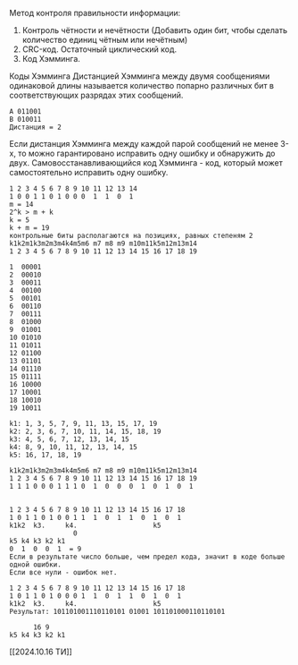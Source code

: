 Метод контроля правильности информации:
1. Контроль чётности и нечётности (Добавить один бит, чтобы сделать количество единиц чётным или нечётным)
2. CRC-код. Остаточный циклический код.
3. Код Хэмминга.

Коды Хэмминга
Дистанцией Хэмминга между двумя сообщениями одинаковой длины называется количество попарно различных бит в соответствующих разрядах этих сообщений.
```
A 011001
B 010011
Дистанция = 2
```
Если дистанция Хэмминга между каждой парой сообщений не менее 3-х, то можно гарантировано исправить одну ошибку и обнаружить до двух. 
Самовосстанавливающийся код Хэмминга - код, который может самостоятельно исправить одну ошибку.

```
1 2 3 4 5 6 7 8 9 10 11 12 13 14
1 0 0 1 1 0 1 0 0 0  1  1  0  1
m = 14
2^k > m + k
k = 5
k + m = 19
контрольные биты располагаются на позициях, равных степеням 2
k1k2m1k3m2m3m4k4m5m6 m7 m8 m9 m10m11k5m12m13m14
1 2 3 4 5 6 7 8 9 10 11 12 13 14 15 16 17 18 19

1  00001
2  00010
3  00011
4  00100
5  00101
6  00110
7  00111
8  01000
9  01001
10 01010
11 01011
12 01100
13 01101
14 01110
15 01111
16 10000
17 10001
18 10010
19 10011

k1: 1, 3, 5, 7, 9, 11, 13, 15, 17, 19
k2: 2, 3, 6, 7, 10, 11, 14, 15, 18, 19
k3: 4, 5, 6, 7, 12, 13, 14, 15
k4: 8, 9, 10, 11, 12, 13, 14, 15
k5: 16, 17, 18, 19

k1k2m1k3m2m3m4k4m5m6 m7 m8 m9 m10m11k5m12m13m14
1 2 3 4 5 6 7 8 9 10 11 12 13 14 15 16 17 18 19
1 1 1 0 0 0 1 1 1 0  1  0  0  0  1  0  1  0  1


1 2 3 4 5 6 7 8 9 10 11 12 13 14 15 16 17 18
1 0 1 1 0 1 0 0 1 1  1  0  1  1  0  1  0  1
k1k2  k3.     k4.                   k5
				0
k5 k4 k3 k2 k1
0  1  0  0  1  = 9
Если в результате число больше, чем предел кода, значит в коде больше одной ошибки. 
Если все нули - ошибок нет.

1 2 3 4 5 6 7 8 9 10 11 12 13 14 15 16 17 18
1 0 1 1 0 1 0 0 0 1  1  0  1  1  0  1  0  1
k1k2  k3.     k4.                   k5
Результат: 101101001110110101 01001 101101000110110101

      16 9
k5 k4 k3 k2 k1

```

[[2024.10.16 ТИ]]